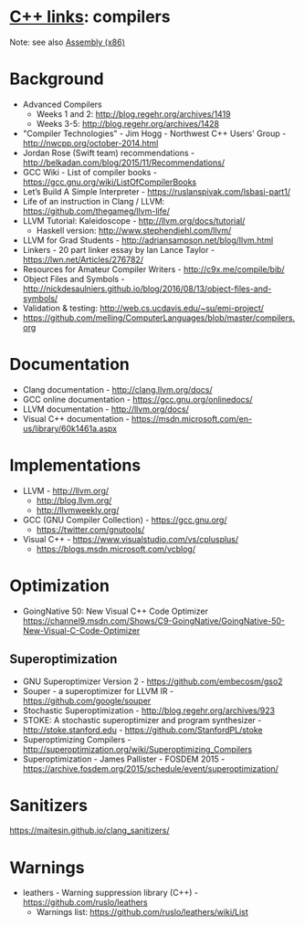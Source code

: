 # [C++ links](README.md): compilers

Note: see also [Assembly (x86)](assembly.x86.md)

# Background

* Advanced Compilers
  - Weeks 1 and 2: http://blog.regehr.org/archives/1419
  - Weeks 3-5: http://blog.regehr.org/archives/1428
* "Compiler Technologies" - Jim Hogg - Northwest C++ Users' Group - http://nwcpp.org/october-2014.html
* Jordan Rose (Swift team) recommendations - http://belkadan.com/blog/2015/11/Recommendations/
* GCC Wiki - List of compiler books - https://gcc.gnu.org/wiki/ListOfCompilerBooks
* Let’s Build A Simple Interpreter - https://ruslanspivak.com/lsbasi-part1/
* Life of an instruction in Clang / LLVM: https://github.com/thegameg/llvm-life/
* LLVM Tutorial: Kaleidoscope - http://llvm.org/docs/tutorial/
  - Haskell version: http://www.stephendiehl.com/llvm/
* LLVM for Grad Students - http://adriansampson.net/blog/llvm.html
* Linkers - 20 part linker essay by Ian Lance Taylor - https://lwn.net/Articles/276782/
* Resources for Amateur Compiler Writers - http://c9x.me/compile/bib/
* Object Files and Symbols - http://nickdesaulniers.github.io/blog/2016/08/13/object-files-and-symbols/
* Validation & testing: http://web.cs.ucdavis.edu/~su/emi-project/
* https://github.com/melling/ComputerLanguages/blob/master/compilers.org

# Documentation

* Clang documentation - http://clang.llvm.org/docs/
* GCC online documentation - https://gcc.gnu.org/onlinedocs/
* LLVM documentation - http://llvm.org/docs/
* Visual C++ documentation - https://msdn.microsoft.com/en-us/library/60k1461a.aspx

# Implementations

* LLVM - http://llvm.org/
  - http://blog.llvm.org/
  - http://llvmweekly.org/
* GCC (GNU Compiler Collection) - https://gcc.gnu.org/
  - https://twitter.com/gnutools/
* Visual C++ - https://www.visualstudio.com/vs/cplusplus/
  - https://blogs.msdn.microsoft.com/vcblog/

# Optimization

* GoingNative 50: New Visual C++ Code Optimizer
https://channel9.msdn.com/Shows/C9-GoingNative/GoingNative-50-New-Visual-C-Code-Optimizer

## Superoptimization

* GNU Superoptimizer Version 2 - https://github.com/embecosm/gso2
* Souper - a superoptimizer for LLVM IR - https://github.com/google/souper
* Stochastic Superoptimization - http://blog.regehr.org/archives/923
* STOKE: A stochastic superoptimizer and program synthesizer - http://stoke.stanford.edu - https://github.com/StanfordPL/stoke
* Superoptimizing Compilers - http://superoptimization.org/wiki/Superoptimizing_Compilers
* Superoptimization - James Pallister - FOSDEM 2015 - https://archive.fosdem.org/2015/schedule/event/superoptimization/

# Sanitizers

https://maitesin.github.io/clang_sanitizers/

# Warnings

* leathers - Warning suppression library (C++) - https://github.com/ruslo/leathers
  - Warnings list: https://github.com/ruslo/leathers/wiki/List
